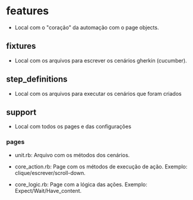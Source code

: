 # features

- Local com o "coração" da automação com o page objects.

## fixtures

- Local com os arquivos para escrever os cenários gherkin (cucumber).

## step_definitions

- Local com os arquivos para executar os cenários que foram criados

## support

- Local com todos os pages e das configurações

### pages

- unit.rb: Arquivo com os métodos dos cenários.

- core_action.rb: Page com os métodos de execução de ação. Exemplo: clique/escrever/scroll-down.

- core_logic.rb: Page com a lógica das ações. Exemplo: Expect/Wait/Have_content.

